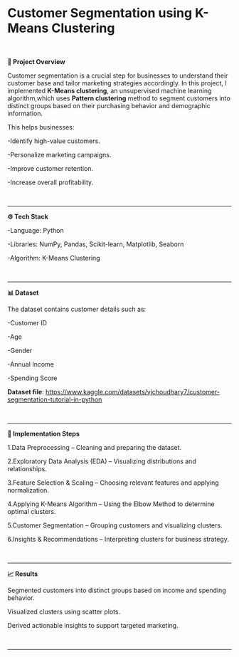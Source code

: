 # Customer Segmentation using K-Means Clustering
<br>

**📌 Project Overview**

Customer segmentation is a crucial step for businesses to understand their customer base and tailor marketing strategies accordingly. In this project, I implemented **K-Means clustering**, an unsupervised machine learning algorithm,which uses **Pattern clustering** method to segment customers into distinct groups based on their purchasing behavior and demographic information.

This helps businesses:

-Identify high-value customers.

-Personalize marketing campaigns.

-Improve customer retention.

-Increase overall profitability.

<br>

---

**⚙️ Tech Stack**

-Language: Python

-Libraries: NumPy, Pandas, Scikit-learn, Matplotlib, Seaborn

-Algorithm: K-Means Clustering

<br>

---

**📊 Dataset**

The dataset contains customer details such as:

-Customer ID

-Age

-Gender

-Annual Income

-Spending Score


**Dataset file**: https://www.kaggle.com/datasets/vjchoudhary7/customer-segmentation-tutorial-in-python

<br>

---

**🚀 Implementation Steps**

1.Data Preprocessing – Cleaning and preparing the dataset.

2.Exploratory Data Analysis (EDA) – Visualizing distributions and relationships.

3.Feature Selection & Scaling – Choosing relevant features and applying normalization.

4.Applying K-Means Algorithm – Using the Elbow Method to determine optimal clusters.

5.Customer Segmentation – Grouping customers and visualizing clusters.

6.Insights & Recommendations – Interpreting clusters for business strategy.

<br>

---

**📈 Results**

Segmented customers into distinct groups based on income and spending behavior.

Visualized clusters using scatter plots.

Derived actionable insights to support targeted marketing.

<br>

---

